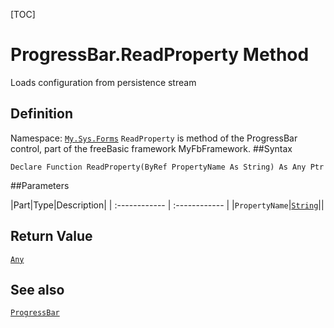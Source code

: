 [TOC]
# ProgressBar.ReadProperty Method
Loads configuration from persistence stream
## Definition
Namespace: [`My.Sys.Forms`](My.Sys.Forms.md)
`ReadProperty` is method of the ProgressBar control, part of the freeBasic framework MyFbFramework.
##Syntax
```freeBasic
Declare Function ReadProperty(ByRef PropertyName As String) As Any Ptr
```

##Parameters

|Part|Type|Description|
| :------------ | :------------ |
|`PropertyName`|[`String`]("https://www.freebasic.net/wiki/KeyPgString")||

## Return Value
[`Any`]("https://www.freebasic.net/wiki/KeyPgAny")
## See also
[`ProgressBar`](ProgressBar.md)
